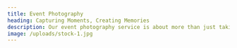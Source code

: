 ```yaml
---
title: Event Photography
heading: Capturing Moments, Creating Memories
description: Our event photography service is about more than just taking pictures; it's about capturing moments and creating lasting memories. We understand that events are more than gatherings; they're experiences. Our skilled photographers have the expertise to not only capture the essence of your events but also to create stories through their lenses. We transform moments into memories, and experiences into narratives. Whether it's a corporate event, a product launch, or a promotional activity, we ensure that every photograph tells a tale.
image: /uploads/stock-1.jpg
---
```

